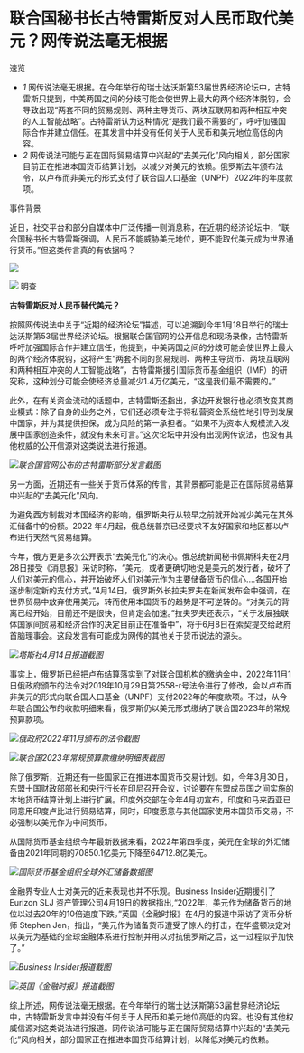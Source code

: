 # 联合国秘书长古特雷斯反对人民币取代美元？网传说法毫无根据

速览

  * _1_ 网传说法毫无根据。在今年举行的瑞士达沃斯第53届世界经济论坛中，古特雷斯只提到，中美两国之间的分歧可能会使世界上最大的两个经济体脱钩，会导致出现“两套不同的贸易规则、两种主导货币、两块互联网和两种相互冲突的人工智能战略”。古特雷斯认为这种情况“是我们最不需要的”，呼吁加强国际合作并建立信任。在其发言中并没有任何关于人民币和美元地位高低的内容。
  * _2_ 网传说法可能与正在国际贸易结算中兴起的“去美元化”风向相关，部分国家目前正在推进本国货币结算计划，以减少对美元的依赖。俄罗斯去年颁布法令，以卢布而非美元的形式支付了联合国人口基金（UNPF）2022年的年度款项。

事件背景

近日，社交平台和部分自媒体中广泛传播一则消息称，在近期的经济论坛中，“联合国秘书长古特雷斯强调，人民币不能威胁美元地位，更不能取代美元成为世界通行货币。”但这类传言真的有依据吗？

![](https://inews.gtimg.com/om_bt/OSkBhAqfMQeE_A3suGTFIAXkw_maUWg-r_uwqb-Hi8OO8AA/1000)

![](https://inews.gtimg.com/om_bt/ONFQ5m51zkKr50Ddkfg1d7sGlvRTTZWYMA2rUr9Pd6E7QAA/1000)
明查

**古特雷斯反对人民币替代美元？**

按照网传说法中关于“近期的经济论坛”描述，可以追溯到今年1月18日举行的瑞士达沃斯第53届世界经济论坛。根据联合国官网的公开信息和现场录像，古特雷斯呼吁加强国际合作并建立信任，他提到，中美两国之间的分歧可能会使世界上最大的两个经济体脱钩，这将产生“两套不同的贸易规则、两种主导货币、两块互联网和两种相互冲突的人工智能战略”，古特雷斯援引国际货币基金组织（IMF）的研究称，这种划分可能会使经济总量减少1.4万亿美元，“这是我们最不需要的。”

此外，在有关资金流动的话题中，古特雷斯还指出，多边开发银行也必须改变其商业模式：除了自身的业务之外，它们还必须专注于将私营资金系统性地引导到发展中国家，并为其提供担保，成为风险的第一承担者。“如果不为资本大规模流入发展中国家创造条件，就没有未来可言。”这次论坛中并没有出现网传说法，也没有其他权威的公开信源对这类说法进行报道。

![](https://inews.gtimg.com/om_bt/OJA6tDmQ6i7XfwwPdHbVSAecbbKoO8jACaRgrCVJQylx8AA/1000)_联合国官网公布的古特雷斯部分发言截图_

另一方面，近期还有一些关于货币体系的传言，其背景都可能是正在国际贸易结算中兴起的“去美元化”风向。

为避免西方制裁对本国经济的影响，俄罗斯央行从较早之前就开始减少美元在其外汇储备中的份额。2022
年4月起，俄总统普京已经要求不友好国家和地区都以卢布进行天然气贸易结算。

今年，俄方更是多次公开表示“去美元化”的决心。俄总统新闻秘书佩斯科夫在2月28日接受《消息报》采访时称，“美元，或者更确切地说是美元的发行者，破坏了人们对美元的信心，并开始破坏人们对美元作为主要储备货币的信心….各国开始逐步制定新的支付方式。”4月14日，俄罗斯外长拉夫罗夫在新闻发布会中强调，在世界贸易中放弃使用美元，转而使用本国货币的趋势是不可逆转的。“对美元的背离已经开始，目前还不是很快，但肯定会加速。”拉夫罗夫还表示，“关于发展独联体国家间贸易和经济合作的决定目前正在准备中”，将于6月8日在索契提交给政府首脑理事会。这段发言有可能成为网传的其他关于货币说法的源头。

![](https://inews.gtimg.com/om_bt/O4E3pvlB-kIAGAF-qRoKG5cRkubrW2xhhuUbkJyW8ulcUAA/1000)_塔斯社4月14日报道截图_

事实上，俄罗斯已经把卢布结算落实到了对联合国机构的缴纳金中，2022年11月1日俄政府颁布的法令对2019年10月29日第2558-r号法令进行了修改，会以卢布而非美元的形式向联合国人口基金（UNPF）支付2022年的年度款项。不过，从今年联合国公布的收款明细来看，俄罗斯仍以美元形式缴纳了联合国2023年的常规预算款项。

![](https://inews.gtimg.com/om_bt/OSz7ZLfXAwVtMCAav4mGkcnfRJGwjFYIa_5LDDj6ZSAQ8AA/1000)_俄政府2022年11月颁布的法令截图_

![](https://inews.gtimg.com/om_bt/OVVPu6H7uQsvRPDPhBbUjbUKMGdAri1d-jMcRgbKyUxSYAA/1000)_联合国2023年常规预算款缴纳明细表截图_

除了俄罗斯，近期还有一些国家正在推进本国货币交易计划。如，今年3月30日，东盟十国财政部部长和央行行长在印尼召开会议，讨论要在东盟成员国之间实施的本地货币结算计划上进行扩展。印度外交部在今年4月初宣布，印度和马来西亚已同意用印度卢比进行贸易结算，同时，印度愿意与其他国家使用本国货币交易，不必强制以美元作为中间货币。

从国际货币基金组织今年最新数据来看，2022年第四季度，美元在全球的外汇储备由2021年同期的70850.1亿美元下降至64712.8亿美元。

![](https://inews.gtimg.com/om_bt/O5UsO7DYztUo8uFXRFfi-4oEqbopgeF3v1al1v_pTjQ54AA/1000)_国际货币基金组织全球外汇储备数据图_

金融界专业人士对美元的近来表现也并不乐观。Business Insider近期援引了Eurizon SLJ
资产管理公司4月19日的数据指出,“2022年，美元作为储备货币的地位以过去20年的10倍速度下跌。”英国《金融时报》在4月的报道中采访了货币分析师
Stephen
Jen，指出，“美元作为储备货币遭受了惊人的打击，在华盛顿决定对以美元为基础的全球金融体系进行控制并用以对抗俄罗斯之后，这一过程似乎加快了。”

![](https://inews.gtimg.com/om_bt/OYx70R0xs09NqWxVP1nE81S5MCEgNDA-2SayZkbm4dVfUAA/1000)_Business
Insider报道截图_

![](https://inews.gtimg.com/om_bt/OXI3_USt3f8Bxt2L_87x2ekhBHBIFhRYBVj_xoQi4ZzZEAA/1000)_英国《金融时报》报道截图_

综上所述，网传说法毫无根据。在今年举行的瑞士达沃斯第53届世界经济论坛中，古特雷斯发言中并没有任何关于人民币和美元地位高低的内容。也没有其他权威信源对这类说法进行报道。网传说法可能与正在国际贸易结算中兴起的“去美元化”风向相关，部分国家正在推进本国货币结算计划，以降低对美元的依赖。


